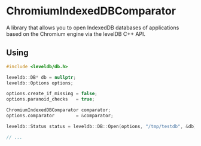 # ChromiumIndexedDBComparator
A library that allows you to open IndexedDB databases of applications based on the Chromium engine via the levelDB C++ API.

## Using
```cpp
#include <leveldb/db.h>

leveldb::DB* db = nullptr;
leveldb::Options options;

options.create_if_missing = false;
options.paranoid_checks   = true;

ChromiumIndexedDBComparator comparator;
options.comparator        = &comparator;

leveldb::Status status = leveldb::DB::Open(options, "/tmp/testdb", &db);

// ...

```
